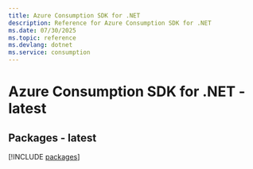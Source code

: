 ```yaml
---
title: Azure Consumption SDK for .NET
description: Reference for Azure Consumption SDK for .NET
ms.date: 07/30/2025
ms.topic: reference
ms.devlang: dotnet
ms.service: consumption
---
```

# Azure Consumption SDK for .NET - latest
## Packages - latest
[!INCLUDE [packages](consumption-index.md)]